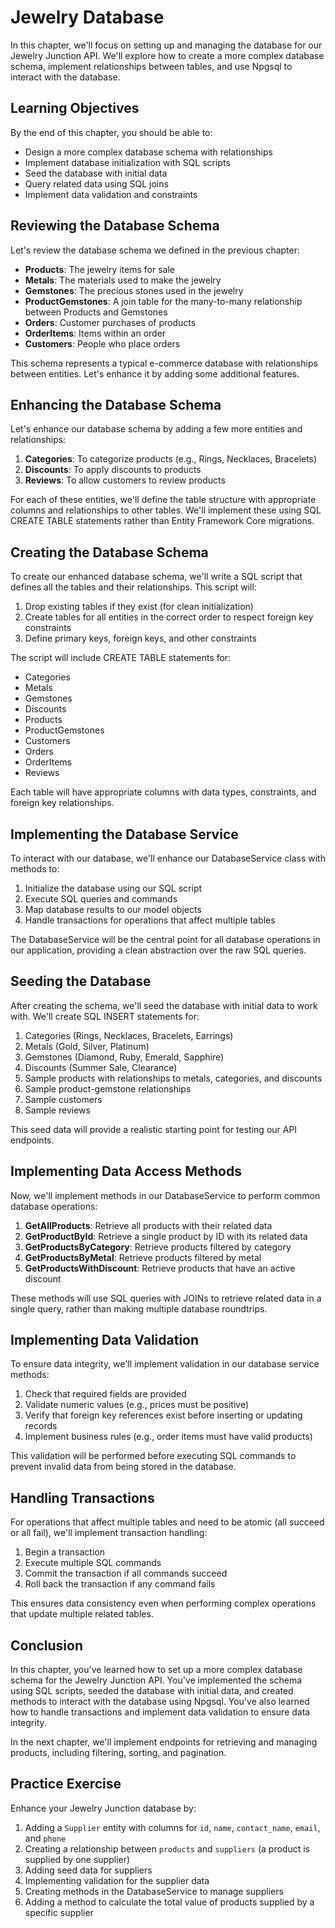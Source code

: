 # Jewelry Database

In this chapter, we'll focus on setting up and managing the database for our Jewelry Junction API. We'll explore how to create a more complex database schema, implement relationships between tables, and use Npgsql to interact with the database.

## Learning Objectives

By the end of this chapter, you should be able to:
- Design a more complex database schema with relationships
- Implement database initialization with SQL scripts
- Seed the database with initial data
- Query related data using SQL joins
- Implement data validation and constraints

## Reviewing the Database Schema

Let's review the database schema we defined in the previous chapter:

- **Products**: The jewelry items for sale
- **Metals**: The materials used to make the jewelry
- **Gemstones**: The precious stones used in the jewelry
- **ProductGemstones**: A join table for the many-to-many relationship between Products and Gemstones
- **Orders**: Customer purchases of products
- **OrderItems**: Items within an order
- **Customers**: People who place orders

This schema represents a typical e-commerce database with relationships between entities. Let's enhance it by adding some additional features.

## Enhancing the Database Schema

Let's enhance our database schema by adding a few more entities and relationships:

1. **Categories**: To categorize products (e.g., Rings, Necklaces, Bracelets)
2. **Discounts**: To apply discounts to products
3. **Reviews**: To allow customers to review products

For each of these entities, we'll define the table structure with appropriate columns and relationships to other tables. We'll implement these using SQL CREATE TABLE statements rather than Entity Framework Core migrations.

## Creating the Database Schema

To create our enhanced database schema, we'll write a SQL script that defines all the tables and their relationships. This script will:

1. Drop existing tables if they exist (for clean initialization)
2. Create tables for all entities in the correct order to respect foreign key constraints
3. Define primary keys, foreign keys, and other constraints

The script will include CREATE TABLE statements for:
- Categories
- Metals
- Gemstones
- Discounts
- Products
- ProductGemstones
- Customers
- Orders
- OrderItems
- Reviews

Each table will have appropriate columns with data types, constraints, and foreign key relationships.

## Implementing the Database Service

To interact with our database, we'll enhance our DatabaseService class with methods to:

1. Initialize the database using our SQL script
2. Execute SQL queries and commands
3. Map database results to our model objects
4. Handle transactions for operations that affect multiple tables

The DatabaseService will be the central point for all database operations in our application, providing a clean abstraction over the raw SQL queries.

## Seeding the Database

After creating the schema, we'll seed the database with initial data to work with. We'll create SQL INSERT statements for:

1. Categories (Rings, Necklaces, Bracelets, Earrings)
2. Metals (Gold, Silver, Platinum)
3. Gemstones (Diamond, Ruby, Emerald, Sapphire)
4. Discounts (Summer Sale, Clearance)
5. Sample products with relationships to metals, categories, and discounts
6. Sample product-gemstone relationships
7. Sample customers
8. Sample reviews

This seed data will provide a realistic starting point for testing our API endpoints.

## Implementing Data Access Methods

Now, we'll implement methods in our DatabaseService to perform common database operations:

1. **GetAllProducts**: Retrieve all products with their related data
2. **GetProductById**: Retrieve a single product by ID with its related data
3. **GetProductsByCategory**: Retrieve products filtered by category
4. **GetProductsByMetal**: Retrieve products filtered by metal
5. **GetProductsWithDiscount**: Retrieve products that have an active discount

These methods will use SQL queries with JOINs to retrieve related data in a single query, rather than making multiple database roundtrips.

## Implementing Data Validation

To ensure data integrity, we'll implement validation in our database service methods:

1. Check that required fields are provided
2. Validate numeric values (e.g., prices must be positive)
3. Verify that foreign key references exist before inserting or updating records
4. Implement business rules (e.g., order items must have valid products)

This validation will be performed before executing SQL commands to prevent invalid data from being stored in the database.

## Handling Transactions

For operations that affect multiple tables and need to be atomic (all succeed or all fail), we'll implement transaction handling:

1. Begin a transaction
2. Execute multiple SQL commands
3. Commit the transaction if all commands succeed
4. Roll back the transaction if any command fails

This ensures data consistency even when performing complex operations that update multiple related tables.

## Conclusion

In this chapter, you've learned how to set up a more complex database schema for the Jewelry Junction API. You've implemented the schema using SQL scripts, seeded the database with initial data, and created methods to interact with the database using Npgsql. You've also learned how to handle transactions and implement data validation to ensure data integrity.

In the next chapter, we'll implement endpoints for retrieving and managing products, including filtering, sorting, and pagination.

## Practice Exercise

Enhance your Jewelry Junction database by:
1. Adding a `Supplier` entity with columns for `id`, `name`, `contact_name`, `email`, and `phone`
2. Creating a relationship between `products` and `suppliers` (a product is supplied by one supplier)
3. Adding seed data for suppliers
4. Implementing validation for the supplier data
5. Creating methods in the DatabaseService to manage suppliers
6. Adding a method to calculate the total value of products supplied by a specific supplier